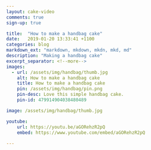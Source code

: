 ```yaml
---
layout: cake-video
comments: true
sign-up: true

title:  "How to make a handbag cake"
date:   2019-01-20 13:33:41 +1100
categories: blog
markdown_ext: "markdown, mkdown, mkdn, mkd, md"
description: "Making a handbag cake"
excerpt_separator: <!--more-->
images: 
  - url: /assets/img/handbag/thumb.jpg
    alt: How to make a handbag cake
    title: How to make a handbag cake
    pin: /assets/img/handbag/pin.png
    pin-desc: Love this simple handbag cake.
    pin-id: 479914904038480489

image: /assets/img/handbag/thumb.jpg

youtube:
    url: https://youtu.be/aGORehzR2pQ
    embed: https://www.youtube.com/embed/aGORehzR2pQ
 
---
```

